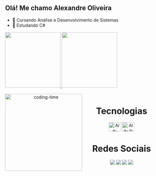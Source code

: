 ## Olá! Me chamo Alexandre Oliveira

- 📖 Cursando Análise e Desenvolvimento de Sistemas
- 🌱 Estudando C#

<div>
   <a href="https://github.com/AlexandreOliveiraSanches">
   <img height="180em" src="https://github-readme-stats.vercel.app/api?username=AlexandreOliveiraSanches&show_icons=true&theme=dracula" />
   <img height="180em" src="https://github-readme-stats.vercel.app/api/top-langs/?username=AlexandreOliveiraSanches&layout=compact&langs_count=16&theme=dracula"/>
   </a>
</div>


 <div  align="center">
  <div style="display: inline_block"><br>
    <a href="https://github.com/AlexandreOliveiraSanches"><img align="left" height="250" alt="coding-time" src="https://media1.giphy.com/media/qgQUggAC3Pfv687qPC/giphy.gif"></a>
    <h1 align="center">Tecnologias </h1>
  <img align="center" alt="Ale-Csharp" height="30" width="40" src="https://cdn.jsdelivr.net/gh/devicons/devicon/icons/csharp/csharp-original.svg"/>
  <img align="center" alt="Ale-Js" height="30" width="40" src="https://cdn.jsdelivr.net/gh/devicons/devicon/icons/javascript/javascript-plain.svg" />  
     <h1 align="center">Redes Sociais</h1>
    <a href="https://api.whatsapp.com/send?phone=5514981337312"><img src="https://img.shields.io/badge/WhatsApp-25D366?style=for-the-badge&logo=whatsapp&logoColor=white" target="_blank"></a>
    <a href="https://www.linkedin.com/in/alexandre-oliveira-b09551218"><img src="https://img.shields.io/badge/LinkedIn-0077B5?style=for-the-badge&logo=linkedin&logoColor=white" target="_blank"></a>
    <a href="mailto:ao.sanches.ao@gamil.com"><img src="https://img.shields.io/badge/Gmail-D14836?style=for-the-badge&logo=gmail&logoColor=white" target="_blank"></a>
    <a href="https://www.instagram.com/alex_o.sanches/"><img src="https://img.shields.io/badge/Instagram-E4405F?style=for-the-badge&logo=instagram&logoColor=white" target="_blank"></a>
  </div>
 </div>


        
